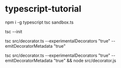 # typescript-tutorial

npm i -g typescript
    tsc sandbox.ts


tsc --init

tsc src/decorator.ts --experimentalDecorators "true" --emitDecoratorMetadata "true"

tsc src/decorator.ts --experimentalDecorators "true" --emitDecoratorMetadata "true" && node src/decorator.js